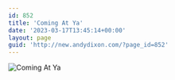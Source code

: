 ```yaml
---
id: 852
title: 'Coming At Ya'
date: '2023-03-17T13:45:14+00:00'
layout: page
guid: 'http://new.andydixon.com/?page_id=852'
---
```


![Coming At Ya](https://i0.wp.com/assets.g8x2.ldn.idrivee2-23.com/posters/Coming%20At%20Ya%2001.jpg?w=1200&ssl=1 "Coming At Ya")